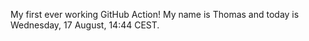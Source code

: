 My first ever working GitHub Action!
My name is Thomas and today is Wednesday, 17 August, 14:44 CEST. 
